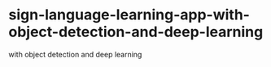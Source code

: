 # sign-language-learning-app-with-object-detection-and-deep-learning
with object detection and deep learning
